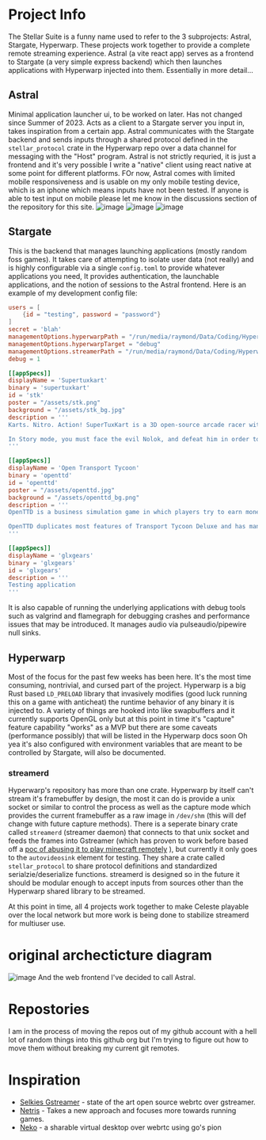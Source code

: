# Project Info
The Stellar Suite is a funny name used to refer to the 3 subprojects: Astral, Stargate, Hyperwarp. These projects work together to provide a complete remote streaming experience. Astral (a vite react app) serves as a frontend to Stargate (a very simple express backend) which then launches applications with Hyperwarp injected into them. Essentially in more detail...

## Astral
Minimal application launcher ui, to be worked on later. Has not changed since Summer of 2023. Acts as a client to a Stargate server you input in, takes inspiration from a certain app. Astral communicates with the Stargate backend and sends inputs through a shared protocol defined in the `stellar_protocol` crate in the Hyperwarp repo over a data channel for messaging with the "Host" program. Astral is not strictly requried, it is just a frontend and it's very possible I write a "native" client using react native at some point for different platforms. FOr now, Astral comes with limited mobile responsiveness and is usable on my only mobile testing device, which is an iphone which means inputs have not been tested. If anyone is able to test input on mobile please let me know in the discussions section of the repository for this site.
![image](https://github.com/Stellar-Suite/Stellar-Suite.github.io/assets/20248577/2331b491-39b9-427f-a913-30716a0083d8)
![image](https://github.com/Stellar-Suite/Stellar-Suite.github.io/assets/20248577/67db8559-f2d8-48a9-a948-350626f5d403)
![image](https://github.com/Stellar-Suite/Stellar-Suite.github.io/assets/20248577/d8c3af4d-d58a-4184-905f-b9342ab00cab)


## Stargate
This is the backend that manages launching applications (mostly random foss games). It takes care of attempting to isolate user data (not really) and is highly configurable via a single `config.toml` to provide whatever applications you need, It provides authentication, the launchable applications, and the notion of sessions to the Astral frontend. Here is an example of my development config file:

```toml
users = [
    {id = "testing", password = "password"}
]
secret = 'blah'
managementOptions.hyperwarpPath = "/run/media/raymond/Data/Coding/Hyperwarp/hyperwarp"
managementOptions.hyperwarpTarget = "debug"
managementOptions.streamerPath = "/run/media/raymond/Data/Coding/Hyperwarp/streamerd/target/debug/streamerd"
debug = 1

[[appSpecs]]
displayName = 'Supertuxkart'
binary = 'supertuxkart'
id = 'stk'
poster = "/assets/stk.png"
background = "/assets/stk_bg.jpg"
description = '''
Karts. Nitro. Action! SuperTuxKart is a 3D open-source arcade racer with a variety of characters, tracks, and modes to play. Our aim is to create a game that is more fun than realistic, and provide an enjoyable experience for all ages.

In Story mode, you must face the evil Nolok, and defeat him in order to make the Mascot Kingdom safe once again! You can race by yourself against the computer, compete in several Grand Prix cups, or try to beat your fastest time in Time Trial mode. You can also race, battle or play soccer with up to eight friends on a single computer, play on a local network or play online with other players all over the world.
'''

[[appSpecs]]
displayName = 'Open Transport Tycoon'
binary = 'openttd'
id = 'openttd'
poster = "/assets/openttd.jpg"
background = "/assets/openttd_bg.png"
description = '''
OpenTTD is a business simulation game in which players try to earn money by transporting passengers, minerals and goods via road, rail, water and air. It is an open-source remake and expansion of the 1995 Chris Sawyer video game Transport Tycoon Deluxe. 

OpenTTD duplicates most features of Transport Tycoon Deluxe and has many additions, including a range of map sizes, support for many languages, custom (user-made) artificial intelligence (AI), downloadable customisations, ports for several widely used operating systems, and a more user-friendly interface. OpenTTD also supports local area network (LAN) and Internet multiplayer, co-operative and competitive, for up to 255 players.
'''

[[appSpecs]]
displayName = 'glxgears'
binary = 'glxgears'
id = 'glxgears'
description = '''
Testing application
'''
```

It is also capable of running the underlying applications with debug tools such as valgrind and flamegraph for debugging crashes and performance issues that may be introduced. It manages audio via pulseaudio/pipewire null sinks.

## Hyperwarp
Most of the focus for the past few weeks has been here. It's the most time consuming, nontrivial, and cursed part of the project. 
Hyperwarp is a big Rust based `LD_PRELOAD` library that invasively modifies (good luck running this on a game with anticheat) the runtime behavior of any binary it is injected to. 
A variety of things are hooked into like swapbuffers and it currently supports OpenGL only but at this point in time it's "capture" feature capability "works" as a MVP but there are some caveats (performance possibly) that will be listed in the Hyperwarp docs soon
Oh yea it's also configured with environment variables that are meant to be controlled by Stargate, will also be documented.

### streamerd
Hyperwarp's repository has more than one crate. Hyperwarp by itself can't stream it's framebuffer by design, the most it can do is provide a unix socket or similar to control the process as well as the capture mode which provides the current framebuffer as a raw image in `/dev/shm` (this will def change with future capture methods). There is a seperate binary crate called `streamerd` (streamer daemon) that connects to that unix socket and feeds the frames into Gstreamer (which has proven to work before based off a [poc of abusing it to play minecraft remotely](https://github.com/javaarchive/MineWarp) ), but currently it only goes to the `autovideosink` element for testing. They share a crate called `stellar_protocol` to share protocol definitions and standardized serialzie/deserialize functions. streamerd is designed so in the future it should be modular enough to accept inputs from sources other than the Hyperwarp shared library to be streamed.

At this point in time, all 4 projects work together to make Celeste playable over the local network but more work is being done to stabilize streamerd for multiuser use.

# original archecticture diagram
![image](https://github.com/user-attachments/assets/056d0f9a-525b-42a0-b475-5a39884d9e65)
And the web frontend I've decided to call Astral.


# Repostories
I am in the process of moving the repos out of my github account with a hell lot of random things into this github org but I'm trying to figure out how to move them without breaking my current git remotes.

# Inspiration
* [Selkies Gstreamer](https://github.com/selkies-project/selkies-gstreamer) - state of the art open source webrtc over gstreamer.
* [Netris](https://github.com/netrisdotme/netris) - Takes a new approach and focuses more towards running games.
* [Neko](https://github.com/m1k1o/neko) - a sharable virtual desktop over webrtc using go's pion
